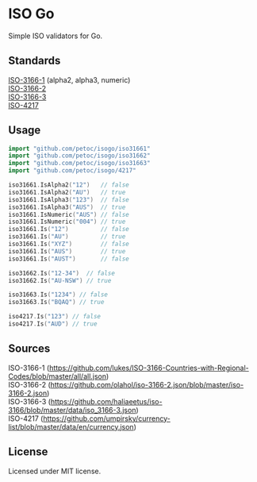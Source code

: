 # ISO Go

Simple ISO validators for Go.

## Standards

[ISO-3166-1](https://github.com/petoc/isogo/tree/master/iso31661) (alpha2, alpha3, numeric)<br>
[ISO-3166-2](https://github.com/petoc/isogo/tree/master/iso31662)<br>
[ISO-3166-3](https://github.com/petoc/isogo/tree/master/iso31663)<br>
[ISO-4217](https://github.com/petoc/isogo/tree/master/iso4217)

## Usage

```go
import "github.com/petoc/isogo/iso31661"
import "github.com/petoc/isogo/iso31662"
import "github.com/petoc/isogo/iso31663"
import "github.com/petoc/isogo/4217"
```

```go
iso31661.IsAlpha2("12")   // false
iso31661.IsAlpha2("AU")   // true
iso31661.IsAlpha3("123")  // false
iso31661.IsAlpha3("AUS")  // true
iso31661.IsNumeric("AUS") // false
iso31661.IsNumeric("004") // true
iso31661.Is("12")         // false
iso31661.Is("AU")         // true
iso31661.Is("XYZ")        // false
iso31661.Is("AUS")        // true
iso31661.Is("AUST")       // false

iso31662.Is("12-34")  // false
iso31662.Is("AU-NSW") // true

iso31663.Is("1234") // false
iso31663.Is("BQAQ") // true

iso4217.Is("123") // false
iso4217.Is("AUD") // true
```

## Sources

ISO-3166-1 (https://github.com/lukes/ISO-3166-Countries-with-Regional-Codes/blob/master/all/all.json)<br>
ISO-3166-2 (https://github.com/olahol/iso-3166-2.json/blob/master/iso-3166-2.json)<br>
ISO-3166-3 (https://github.com/haliaeetus/iso-3166/blob/master/data/iso_3166-3.json)<br>
ISO-4217 (https://github.com/umpirsky/currency-list/blob/master/data/en/currency.json)<br>

## License

Licensed under MIT license.
